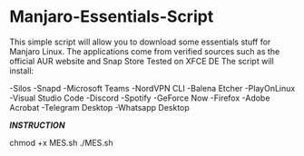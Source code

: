 # Manjaro-Essentials-Script
This simple script will allow you to download some essentials stuff for Manjaro Linux. 
The applications come from verified sources such as the official AUR website and Snap Store
Tested on XFCE DE
The script will install:

-Silos
-Snapd
-Microsoft Teams
-NordVPN CLI
-Balena Etcher
-PlayOnLinux
-Visual Studio Code
-Discord
-Spotify
-GeForce Now
-Firefox
-Adobe Acrobat 
-Telegram Desktop
-Whatsapp Desktop

***************INSTRUCTION***************

chmod +x MES.sh
./MES.sh

